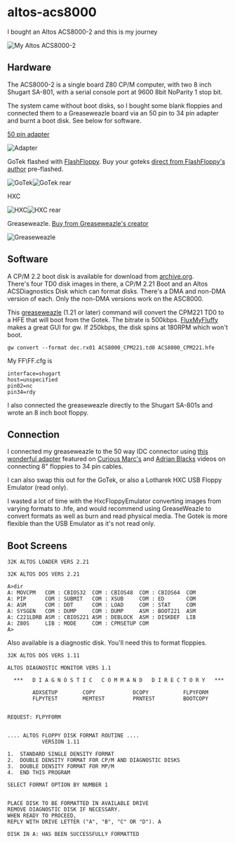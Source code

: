 # altos-acs8000
I bought an Altos ACS8000-2 and this is my journey

![My Altos ACS8000-2](assets/s-l1600.webp)

## Hardware

The ACS8000-2 is a single board Z80 CP/M computer, with two 8 inch Shugart SA-801, with a serial console port at 9600 8bit NoParity 1 stop bit.

The system came without boot disks, so I bought some blank floppies and connected them to a Greaseweazle board via an 50 pin to 34 pin adapter and burnt a boot disk.  See below for software.

[50 pin adapter](https://www.tindie.com/products/siliconinsider/8-floppy-disk-interface-50-pin-to-34-pin-adapter/)

![Adapter](assets\PXL_20241029_210650003.MP.jpg)

GoTek flashed with [FlashFloppy](https://github.com/keirf/flashfloppy).  Buy your goteks [direct from FlashFloppy's author](https://www.ebay.co.uk/usr/zeroflux?mkcid=1&mkrid=710-53481-19255-0&siteid=3&campid=5338940711&customid=flashfloppy&toolid=10001&mkevt=1) pre-flashed.

![GoTek](assets\PXL_20241029_210745987.jpg)![GoTek rear](assets\PXL_20241029_210804325.jpg)

HXC

![HXC](assets\PXL_20241029_210828974.jpg)![HXC rear](assets\PXL_20241029_210839078.MP.jpg)

Greaseweazle.  [Buy from Greaseweazle's creator](https://www.ebay.co.uk/usr/zeroflux?mkcid=1&mkrid=710-53481-19255-0&siteid=3&campid=5338940711&customid=flashfloppy&toolid=10001&mkevt=1)

![Greaseweazle](assets/PXL_20241029_210921793.jpg)

## Software
A CP/M 2.2 boot disk is available for download from [archive.org](https://archive.org/details/Altos_Computer_Systems_ACS_8000_TOSEC_2012_04_23).  
There's four TD0 disk images in there, a CP/M 2.21 Boot and an Altos ACSDiagnostics Disk which can format disks.  There's a DMA and non-DMA version
of each.  Only the non-DMA versions work on the ASC8000.

This [greaseweazle](https://github.com/keirf/greaseweazle) (1.21 or later) command will convert the CPM221 TD0 to a HFE that will boot from the Gotek.  The bitrate is 500kbps.  [FluxMyFluffy](https://github.com/FrankieTheFluff/FluxMyFluffyFloppy) makes a great GUI for gw.  If 250kbps, the disk spins at 180RPM which won't boot.

    gw convert --format dec.rx01 ACS8000_CPM221.td0 ACS8000_CPM221.hfe

My FF\FF.cfg is

    interface=shugart
    host=unspecified
    pin02=nc
    pin34=rdy

I also connected the greaseweazle directly to the Shugart SA-801s and wrote an 8 inch boot floppy.

## Connection

I connected my greaseweazle to the 50 way IDC connector using [this wonderful adapter](https://www.tindie.com/products/siliconinsider/8-floppy-disk-interface-50-pin-to-34-pin-adapter/) featured on [Curious Marc's](https://youtu.be/oL0LXSE1jeM?si=E70dFKGQlqYFbhoz&t=382) and [Adrian Blacks](https://youtu.be/TfEzjcG_0gs?si=2jY0N0QAEGCFDjhS&t=1020) videos on connecting 8" floppies to 34 pin cables.

I can also swap this out for the GoTek, or also a Lotharek HXC USB Floppy Emulator (read only).  

I wasted a lot of time with the HxcFloppyEmulator converting images from varying formats to .hfe, and would recommend using GreaseWeazle to convert formats as well as burn and read physical media.  The Gotek is more flexible than the USB Emulator as it's not read only.

## Boot Screens

```
32K ALTOS LOADER VERS 2.21

32K ALTOS DOS VERS 2.21

A>dir
A: MOVCPM   COM : CBIOS32  COM : CBIOS48  COM : CBIOS64  COM
A: PIP      COM : SUBMIT   COM : XSUB     COM : ED       COM
A: ASM      COM : DDT      COM : LOAD     COM : STAT     COM
A: SYSGEN   COM : DUMP     COM : DUMP     ASM : BOOT221  ASM
A: C221LDRB ASM : CBIOS221 ASM : DEBLOCK  ASM : DISKDEF  LIB
A: Z80S     LIB : MODE     COM : CPMSETUP COM
A>
```

Also available is a diagnostic disk.  You'll need this to format floppies.

```
32K ALTOS DOS VERS 1.11

ALTOS DIAGNOSTIC MONITOR VERS 1.1

  ***   D I A G N O S T I C   C O M M A N D   D I R E C T O R Y   ***

        ADXSETUP        COPY            DCOPY           FLPYFORM
        FLPYTEST        MEMTEST         PRNTEST         BOOTCOPY


REQUEST: FLPYFORM


.... ALTOS FLOPPY DISK FORMAT ROUTINE ....
           VERSION 1.11

1.  STANDARD SINGLE DENSITY FORMAT
2.  DOUBLE DENSITY FORMAT FOR CP/M AND DIAGNOSTIC DISKS
3.  DOUBLE DENSITY FORMAT FOR MP/M
4.  END THIS PROGRAM

SELECT FORMAT OPTION BY NUMBER 1


PLACE DISK TO BE FORMATTED IN AVAILABLE DRIVE
REMOVE DIAGNOSTIC DISK IF NECESSARY.
WHEN READY TO PROCEED,
REPLY WITH DRIVE LETTER ("A", "B", "C" OR "D"). A

DISK IN A: HAS BEEN SUCCESSFULLY FORMATTED
```
